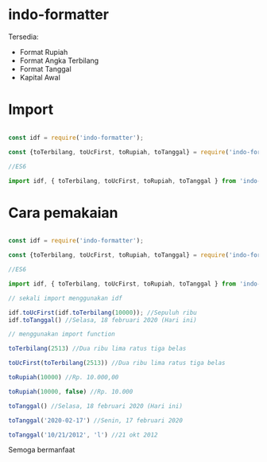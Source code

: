 # indo-formatter

Tersedia:
- Format Rupiah
- Format Angka Terbilang
- Format Tanggal
- Kapital Awal

# Import

```jsx

const idf = require('indo-formatter');

const {toTerbilang, toUcFirst, toRupiah, toTanggal} = require('indo-formatter');

//ES6

import idf, { toTerbilang, toUcFirst, toRupiah, toTanggal } from 'indo-formatter';
```

# Cara pemakaian

```jsx

const idf = require('indo-formatter');

const {toTerbilang, toUcFirst, toRupiah, toTanggal} = require('indo-formatter');

//ES6

import idf, { toTerbilang, toUcFirst, toRupiah, toTanggal } from 'indo-formatter';

// sekali import menggunakan idf

idf.toUcFirst(idf.toTerbilang(10000)); //Sepuluh ribu
idf.toTanggal() //Selasa, 18 februari 2020 (Hari ini)

// menggunakan import function

toTerbilang(2513) //Dua ribu lima ratus tiga belas

toUcFirst(toTerbilang(2513)) //Dua ribu lima ratus tiga belas

toRupiah(10000) //Rp. 10.000,00

toRupiah(10000, false) //Rp. 10.000

toTanggal() //Selasa, 18 februari 2020 (Hari ini)

toTanggal('2020-02-17') //Senin, 17 februari 2020

toTanggal('10/21/2012', 'l') //21 okt 2012
```



Semoga bermanfaat

